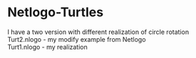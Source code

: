 # Netlogo-Turtles
I have a two version with different realization of circle rotation <br/>
Turt2.nlogo - my modify example from Netlogo <br/>
Turt1.nlogo - my realization
